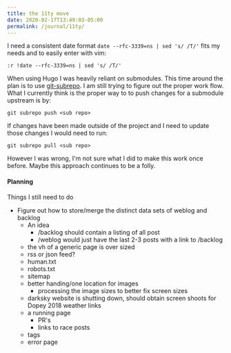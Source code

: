 ```yaml
---
title: the 11ty move
date: 2020-02-17T13:49:03-05:00
permalink: /journal/11ty/
---
```

I need a consistent date format `date --rfc-3339=ns | sed 's/ /T/'` fits my needs and to easily enter with vim:

    :r !date --rfc-3339=ns | sed 's/ /T/'

When using Hugo I was heavily reliant on submodules. This time around the plan is to use [git-subrepo][git-subrepo]. I am still trying to figure out the proper work flow. What I currently think is the proper way to to push changes for a submodule upstream is by:

    git subrepo push <sub repo>

If changes have been made outside of the project and I need to update those changes I would need to run:

    git subrepo pull <sub repo>

However I was wrong, I'm not sure what I did to make this work once before. Maybe this approach continues to be a folly.

#### Planning
Things I still need to do

* Figure out how to store/merge the distinct data sets of weblog and backlog
    * An idea
        * /backlog should contain a listing of all post
        * /weblog would just have the last 2-3 posts with a link to /backlog
    * the vh of a generic page is over sized
    * rss or json feed?
    * human.txt
    * robots.txt
    * sitemap
    * better handing/one location for images
        * processing the image sizes to better fix screen sizes
    * darksky website is shutting down, should obtain screen shoots for Dopey
      2018 weather links
    * a running page
        * PR's
        * links to race posts
    * tags
    * error page


[git-subrepo]: https://github.com/ingydotnet/git-subrepo

